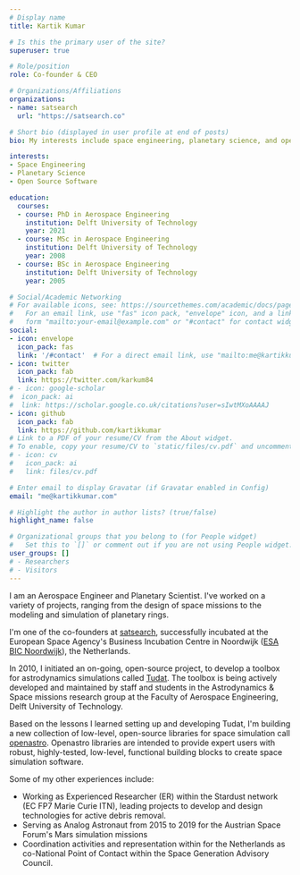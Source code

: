 ```yaml
---
# Display name
title: Kartik Kumar

# Is this the primary user of the site?
superuser: true

# Role/position
role: Co-founder & CEO

# Organizations/Affiliations
organizations:
- name: satsearch
  url: "https://satsearch.co"

# Short bio (displayed in user profile at end of posts)
bio: My interests include space engineering, planetary science, and open source software.

interests:
- Space Engineering
- Planetary Science
- Open Source Software

education:
  courses:
  - course: PhD in Aerospace Engineering
    institution: Delft University of Technology
    year: 2021
  - course: MSc in Aerospace Engineering
    institution: Delft University of Technology
    year: 2008
  - course: BSc in Aerospace Engineering
    institution: Delft University of Technology
    year: 2005

# Social/Academic Networking
# For available icons, see: https://sourcethemes.com/academic/docs/page-builder/#icons
#   For an email link, use "fas" icon pack, "envelope" icon, and a link in the
#   form "mailto:your-email@example.com" or "#contact" for contact widget.
social:
- icon: envelope
  icon_pack: fas
  link: '/#contact'  # For a direct email link, use "mailto:me@kartikkumar.com".
- icon: twitter
  icon_pack: fab
  link: https://twitter.com/karkum84
# - icon: google-scholar
#  icon_pack: ai
#  link: https://scholar.google.co.uk/citations?user=sIwtMXoAAAAJ
- icon: github
  icon_pack: fab
  link: https://github.com/kartikkumar
# Link to a PDF of your resume/CV from the About widget.
# To enable, copy your resume/CV to `static/files/cv.pdf` and uncomment the lines below.
# - icon: cv
#   icon_pack: ai
#   link: files/cv.pdf

# Enter email to display Gravatar (if Gravatar enabled in Config)
email: "me@kartikkumar.com"

# Highlight the author in author lists? (true/false)
highlight_name: false

# Organizational groups that you belong to (for People widget)
#   Set this to `[]` or comment out if you are not using People widget.
user_groups: []
# - Researchers
# - Visitors
---
```


I am an Aerospace Engineer and Planetary Scientist. I've worked on a variety of projects, ranging from the design of space missions to the modeling and simulation of planetary rings.

I'm one of the co-founders at [satsearch](https://satsearch.co "satsearch: the global marketplace for the space industry"), successfully incubated at the European Space Agency's Business Incubation Centre in Noordwijk ([ESA BIC Noordwijk](https://www.sbicnoordwijk.nl "ESA BIC Noordwijk")), the Netherlands.

In 2010, I initiated an on-going, open-source project, to develop a toolbox for astrodynamics simulations called [Tudat](https://github.com/tudat "Tudat on GitHub"). The toolbox is being actively developed and maintained by staff and students in the Astrodynamics & Space missions research group at the Faculty of Aerospace Engineering, Delft University of Technology.

Based on the lessons I learned setting up and developing Tudat, I'm building a new collection of low-level, open-source libraries for space simulation call [openastro](https://github.com/openastro "openastro on GitHub"). Openastro libraries are intended to provide expert users with robust, highly-tested, low-level, functional building blocks to create space simulation software.

Some of my other experiences include:
- Working as Experienced Researcher (ER) within the Stardust network (EC FP7 Marie Curie ITN), leading projects to develop and design technologies for active debris removal.
- Serving as Analog Astronaut from 2015 to 2019 for the Austrian Space Forum's Mars simulation missions
- Coordination activities and representation within for the Netherlands as co-National Point of Contact within the Space Generation Advisory Council.